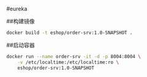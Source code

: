 #eureka

##构建镜像
```Bash
docker build -t eshop/order-srv:1.0-SNAPSHOT .
```

##启动容器
```Bash
docker run --name order-srv -it -d -p 8004:8004 \
    -v /etc/localtime:/etc/localtime:ro \
    eshop/order-srv:1.0-SNAPSHOT
```
